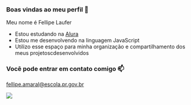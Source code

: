 ### Boas vindas ao meu perfil 💙

Meu nome é Fellipe Laufer

- Estou estudando na [Alura](https://www.alura.com.br)
- Estou me desenvolvendo na linguagem JavaScript
- Utilizo esse espaço para minha organização e compartilhamento dos meus projetoscdesenvolvidos

### Você pode entrar em contato comigo 📫

fellipe.amaral@escola.pr.gov.br

![](https://media.tenor.com/3sRGst4MU7AAAAAC/minecraft-minecraft-online.gif)
